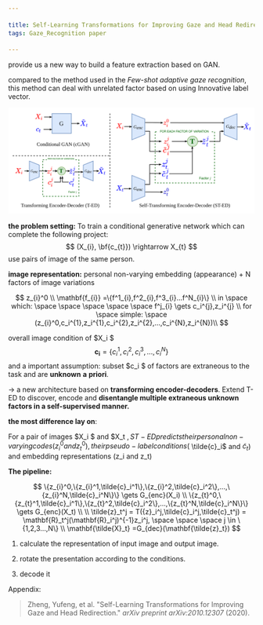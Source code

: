 ```yaml
---

title: Self-Learning Transformations for Improving Gaze and Head Redirection
tags: Gaze_Recognition paper

---
```




provide us a new way to build a feature extraction based on GAN.

compared to the method used in the  *Few-shot adaptive gaze recognition*, this method can deal with unrelated factor based on using Innovative label vector.

![ST-ED](\GazeRecognition\ST-ED\ST-ED.png)

**the problem setting:** To train a conditional generative network which can complete the following project: 
$$
(X_{i}, \bf{c_{t}}) \rightarrow X_{t}
$$
use pairs of image of the same person.

**image representation:** personal non-varying embedding (appearance) + N factors of image variations 

$$
z_{i}^0  \\
\mathbf{f_{i}} =\{f^1_{i},f^2_{i},f^3_{i}...f^N_{i}\} \\
in \space which: \space \space \space \space \space 
f^j_{i} \gets c_i^{j},z_i^{j} \\
for \space simple: \space 
(z_{i}^0,c_i^{1},z_i^{1},c_i^{2},z_i^{2},...,c_i^{N},z_i^{N})\\
$$

 overall image condition of $X_i $
$$
\mathbf{c_i} =\{c_i^{1},c_i^{2},c_i^{3},...,c_i^{N}\}
$$
and a important assumption: subset $c_i $ of factors are extraneous to the task and are **unknown** **a** **priori**.

-> a new architecture based on **transforming encoder-decoders**. Extend T-ED to discover, encode and **disentangle multiple extraneous unknown factors in a self-supervised manner.**



**the most difference lay on**:

For a pair of images $X_i $ and $X_t $, ST-ED predicts their personal non-varying codes (z^0_i and z^0_t ), their pseudo-label conditions ($ \tilde{c}_i$ and $\tilde{c }_t$) and embedding representations (z_i and z_t)

**The pipeline:**

$$
\{z_{i}^0,\{z_{i}^1,\tilde{c}_i^1\},\{z_{i}^2,\tilde{c}_i^2\},...,\{z_{i}^N,\tilde{c}_i^N\}\} \gets G_{enc}(X_i) \\
\{z_{t}^0,\{z_{t}^1,\tilde{c}_i^1\},\{z_{t}^2,\tilde{c}_i^2\},...,\{z_{t}^N,\tilde{c}_i^N\}\} \gets G_{enc}(X_t)
\\
\\
\tilde{z}_t^j = T({z}_i^j,\tilde{c}_i^j,\tilde{c}_t^j) = \mathbf{R}_t^j(\mathbf{R}_i^j)^{-1}z_i^j, \space \space \space j \in \{1,2,3...,N\}
\\
\mathbf{\tilde{X}_t} =G_{dec}(\mathbf{\tilde{z}_t})
$$

1. calculate the representation of input image and output image.

2. rotate the presentation according to the conditions.

3. decode it 

Appendix:

> Zheng, Yufeng, et al. "Self-Learning Transformations for Improving Gaze and Head Redirection." *arXiv preprint arXiv:2010.12307* (2020).

